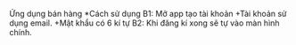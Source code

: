 Ứng dụng bán hàng
*Cách sử dụng
B1: Mở app tạo tài khoản
+Tài khoản sử dụng email.
+Mật khẩu có 6 kí tự
B2: Khi đăng kí xong sẽ tự vào màn hình chính.

